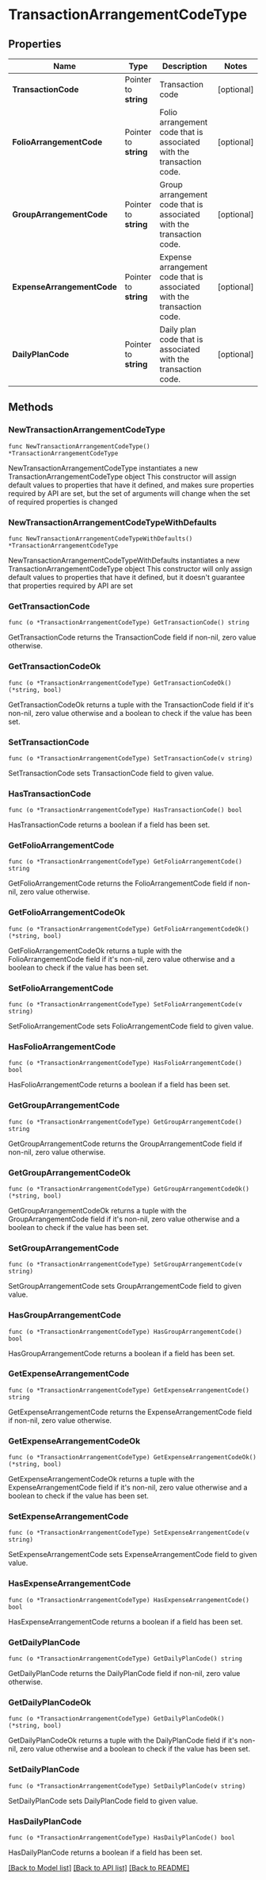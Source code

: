 # TransactionArrangementCodeType

## Properties

Name | Type | Description | Notes
------------ | ------------- | ------------- | -------------
**TransactionCode** | Pointer to **string** | Transaction code | [optional] 
**FolioArrangementCode** | Pointer to **string** | Folio arrangement code that is associated with the transaction code. | [optional] 
**GroupArrangementCode** | Pointer to **string** | Group arrangement code that is associated with the transaction code. | [optional] 
**ExpenseArrangementCode** | Pointer to **string** | Expense arrangement code that is associated with the transaction code. | [optional] 
**DailyPlanCode** | Pointer to **string** | Daily plan code that is associated with the transaction code. | [optional] 

## Methods

### NewTransactionArrangementCodeType

`func NewTransactionArrangementCodeType() *TransactionArrangementCodeType`

NewTransactionArrangementCodeType instantiates a new TransactionArrangementCodeType object
This constructor will assign default values to properties that have it defined,
and makes sure properties required by API are set, but the set of arguments
will change when the set of required properties is changed

### NewTransactionArrangementCodeTypeWithDefaults

`func NewTransactionArrangementCodeTypeWithDefaults() *TransactionArrangementCodeType`

NewTransactionArrangementCodeTypeWithDefaults instantiates a new TransactionArrangementCodeType object
This constructor will only assign default values to properties that have it defined,
but it doesn't guarantee that properties required by API are set

### GetTransactionCode

`func (o *TransactionArrangementCodeType) GetTransactionCode() string`

GetTransactionCode returns the TransactionCode field if non-nil, zero value otherwise.

### GetTransactionCodeOk

`func (o *TransactionArrangementCodeType) GetTransactionCodeOk() (*string, bool)`

GetTransactionCodeOk returns a tuple with the TransactionCode field if it's non-nil, zero value otherwise
and a boolean to check if the value has been set.

### SetTransactionCode

`func (o *TransactionArrangementCodeType) SetTransactionCode(v string)`

SetTransactionCode sets TransactionCode field to given value.

### HasTransactionCode

`func (o *TransactionArrangementCodeType) HasTransactionCode() bool`

HasTransactionCode returns a boolean if a field has been set.

### GetFolioArrangementCode

`func (o *TransactionArrangementCodeType) GetFolioArrangementCode() string`

GetFolioArrangementCode returns the FolioArrangementCode field if non-nil, zero value otherwise.

### GetFolioArrangementCodeOk

`func (o *TransactionArrangementCodeType) GetFolioArrangementCodeOk() (*string, bool)`

GetFolioArrangementCodeOk returns a tuple with the FolioArrangementCode field if it's non-nil, zero value otherwise
and a boolean to check if the value has been set.

### SetFolioArrangementCode

`func (o *TransactionArrangementCodeType) SetFolioArrangementCode(v string)`

SetFolioArrangementCode sets FolioArrangementCode field to given value.

### HasFolioArrangementCode

`func (o *TransactionArrangementCodeType) HasFolioArrangementCode() bool`

HasFolioArrangementCode returns a boolean if a field has been set.

### GetGroupArrangementCode

`func (o *TransactionArrangementCodeType) GetGroupArrangementCode() string`

GetGroupArrangementCode returns the GroupArrangementCode field if non-nil, zero value otherwise.

### GetGroupArrangementCodeOk

`func (o *TransactionArrangementCodeType) GetGroupArrangementCodeOk() (*string, bool)`

GetGroupArrangementCodeOk returns a tuple with the GroupArrangementCode field if it's non-nil, zero value otherwise
and a boolean to check if the value has been set.

### SetGroupArrangementCode

`func (o *TransactionArrangementCodeType) SetGroupArrangementCode(v string)`

SetGroupArrangementCode sets GroupArrangementCode field to given value.

### HasGroupArrangementCode

`func (o *TransactionArrangementCodeType) HasGroupArrangementCode() bool`

HasGroupArrangementCode returns a boolean if a field has been set.

### GetExpenseArrangementCode

`func (o *TransactionArrangementCodeType) GetExpenseArrangementCode() string`

GetExpenseArrangementCode returns the ExpenseArrangementCode field if non-nil, zero value otherwise.

### GetExpenseArrangementCodeOk

`func (o *TransactionArrangementCodeType) GetExpenseArrangementCodeOk() (*string, bool)`

GetExpenseArrangementCodeOk returns a tuple with the ExpenseArrangementCode field if it's non-nil, zero value otherwise
and a boolean to check if the value has been set.

### SetExpenseArrangementCode

`func (o *TransactionArrangementCodeType) SetExpenseArrangementCode(v string)`

SetExpenseArrangementCode sets ExpenseArrangementCode field to given value.

### HasExpenseArrangementCode

`func (o *TransactionArrangementCodeType) HasExpenseArrangementCode() bool`

HasExpenseArrangementCode returns a boolean if a field has been set.

### GetDailyPlanCode

`func (o *TransactionArrangementCodeType) GetDailyPlanCode() string`

GetDailyPlanCode returns the DailyPlanCode field if non-nil, zero value otherwise.

### GetDailyPlanCodeOk

`func (o *TransactionArrangementCodeType) GetDailyPlanCodeOk() (*string, bool)`

GetDailyPlanCodeOk returns a tuple with the DailyPlanCode field if it's non-nil, zero value otherwise
and a boolean to check if the value has been set.

### SetDailyPlanCode

`func (o *TransactionArrangementCodeType) SetDailyPlanCode(v string)`

SetDailyPlanCode sets DailyPlanCode field to given value.

### HasDailyPlanCode

`func (o *TransactionArrangementCodeType) HasDailyPlanCode() bool`

HasDailyPlanCode returns a boolean if a field has been set.


[[Back to Model list]](../README.md#documentation-for-models) [[Back to API list]](../README.md#documentation-for-api-endpoints) [[Back to README]](../README.md)


